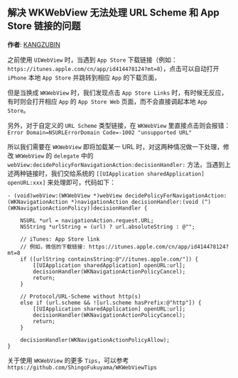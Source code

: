 ## 解决 WKWebView 无法处理 URL Scheme 和 App Store 链接的问题

**作者**: [KANGZUBIN](https://weibo.com/kangzubin)

之前使用 `UIWebView` 时，当遇到 `App Store` 下载链接（例如： `https://itunes.apple.com/cn/app/id414478124?mt=8`），点击可以自动打开 `iPhone` 本地 `App Store` 并跳转到相应 `App` 的下载页面，

但是当换成 `WKWebView` 时，我们发现点击 `App Store Links` 时，有时候无反应，有时则会打开相应 `App` 的 `App Store Web` 页面，而不会直接调起本地 `App Store`。

另外，对于自定义的 `URL Scheme` 类型链接，在 `WKWebView` 里直接点击则会报错：`Error Domain=NSURLErrorDomain Code=-1002 "unsupported URL"`

所以我们需要在 `WKWebView` 即将加载某一 URL 时，对这两种情况做一下处理，修改 `WKWebView` 的 `delegate` 中的 `webView:decidePolicyForNavigationAction:decisionHandler:` 方法，当遇到上述两种链接时，我们交给系统的 `[[UIApplication sharedApplication] openURL:xxx]` 来处理即可，代码如下：

```objc
- (void)webView:(WKWebView *)webView decidePolicyForNavigationAction:(WKNavigationAction *)navigationAction decisionHandler:(void (^)(WKNavigationActionPolicy))decisionHandler {
    
    NSURL *url = navigationAction.request.URL;
    NSString *urlString = (url) ? url.absoluteString : @"";
    
    // iTunes: App Store link
    // 例如，微信的下载链接: https://itunes.apple.com/cn/app/id414478124?mt=8
    if ([urlString containsString:@"//itunes.apple.com/"]) {
        [[UIApplication sharedApplication] openURL:url];
        decisionHandler(WKNavigationActionPolicyCancel);
        return;
    }
    
    // Protocol/URL-Scheme without http(s)
    else if (url.scheme && ![url.scheme hasPrefix:@"http"]) {
        [[UIApplication sharedApplication] openURL:url];
        decisionHandler(WKNavigationActionPolicyCancel);
        return;
    }
    
    decisionHandler(WKNavigationActionPolicyAllow);
}
```

关于使用 `WKWebView` 的更多 `Tips`，可以参考 `https://github.com/ShingoFukuyama/WKWebViewTips`

